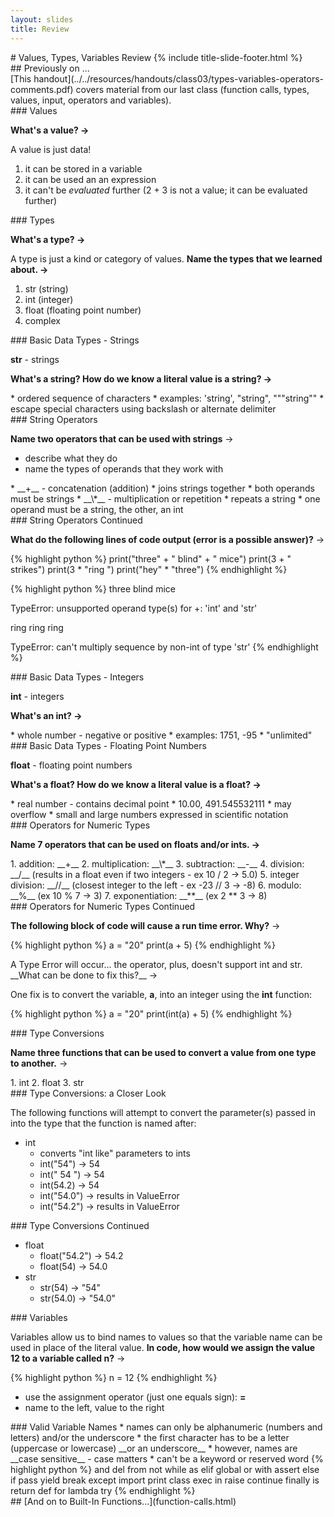 ```yaml
---
layout: slides
title: Review 
---
```


<section markdown="block" class="title-slide">
#  Values, Types, Variables Review 
{% include title-slide-footer.html %}
</section>

<section markdown="block">
##  Previously on ...

<aside markdown="block">
[This handout](../../resources/handouts/class03/types-variables-operators-comments.pdf) covers material from our last class (function calls, types, values, input, operators and variables).
</aside>
</section>

<section markdown="block">
###  Values

__What's a value? &rarr;__

<div class="incremental" markdown="block">
A value is just data!

1. it can be stored in a variable 
2. it can be used an an expression
3. it can't be _evaluated_ further (2 + 3 is not a value; it can be evaluated further)
</div>
</section>

<section markdown="block">
###  Types

__What's a type? &rarr;__

<div class="incremental" markdown="block">

A type is just a kind or category of values.  __Name the types that we learned about. &rarr;__

1. str (string)
2. int (integer)
3. float (floating point number)
4. complex
</div>
</section>

<section markdown="block">
###  Basic Data Types - Strings

__str__ - strings

__What's a string? How do we know a literal value is a string? &rarr;__

<div class="incremental" markdown="block">
* ordered sequence of characters
* examples: 'string', "string", """string""
* escape special characters using backslash or alternate delimiter
</div>
</section>

<section markdown="block">
###  String Operators

__Name two operators that can be used with strings__ &rarr;

* describe what they do
* name the types of operands that they work with

<div class="incremental" markdown="block">
* __+__ - concatenation (addition) 
	* joins strings together
	* both operands must be strings
* __\*__ - multiplication or repetition
	* repeats a string
	* one operand must be a string, the other, an int
</div>
</section>

<section markdown="block">
###  String Operators Continued

__What do the following lines of code output (error is a possible answer)?__ &rarr;

{% highlight python %}
print("three" + " blind" + " mice")
print(3 + " strikes")
print(3 * "ring ")
print("hey" * "three")
{% endhighlight %}

<div class="incremental" markdown="block">
{% highlight python %}
three blind mice

TypeError: unsupported operand type(s) for +: 'int' and 'str'

ring ring ring

TypeError: can't multiply sequence by non-int of type 'str'
{% endhighlight %}
</div>
</section>

<section markdown="block">
###  Basic Data Types - Integers

__int__ - integers

__What's an int? &rarr;__

<div class="incremental" markdown="block">
* whole number - negative or positive
* examples: 1751, -95
* "unlimited"
</div>
</section>

<section markdown="block">
###  Basic Data Types - Floating Point Numbers

__float__  - floating point numbers

__What's a float? How do we know a literal value is a float? &rarr;__

<div class="incremental" markdown="block">
* real number - contains decimal point
* 10.00, 491.545532111
* may overflow
* small and large numbers expressed in scientific notation
</div>
</section>

<section markdown="block">
###  Operators for Numeric Types

__Name 7 operators that can be used on floats and/or ints. &rarr;__

<div class="incremental" markdown="block">
1. addition: __+__
2. multiplication: __\*__
3. subtraction: __-__
4. division: __/__ (results in a float even if two integers - ex 10 / 2 &rarr; 5.0)
5. integer division: __//__ (closest integer to the left - ex -23 // 3 &rarr; -8)
6. modulo: __%__ (ex 10 % 7 &rarr; 3)
7. exponentiation: __**__ (ex 2 ** 3 &rarr; 8)
</div>
</section>

<section markdown="block">
###  Operators for Numeric Types Continued

__The following block of code will cause a run time error.  Why?__ &rarr;

{% highlight python %}
a = "20"
print(a + 5)
{% endhighlight %}

<div class="incremental" markdown="block">
A Type Error will occur... the operator, plus, doesn't support int and str.  __What can be done to fix this?__ &rarr;

One fix is to convert the variable, __a__, into an integer using the __int__ function:

{% highlight python %}
a = "20"
print(int(a) + 5)
{% endhighlight %}

</div>
</section>

<section markdown="block">
###  Type Conversions

__Name three functions that can be used to convert a value from one type to another.__ &rarr;

<div class="incremental" markdown="block">
1. int
2. float
3. str
</div>

</section>

<section markdown="block">
###  Type Conversions: a Closer Look 

The following functions will attempt to convert the parameter(s) passed in into the type that the function is named after:

* int 
	* converts "int like" parameters to ints
	* int("54") &rarr; 54
	* int("   54   ") &rarr; 54
	* int(54.2) &rarr; 54
	* int("54.0") &rarr; results in ValueError
	* int("54.2") &rarr; results in ValueError

</section>

<section markdown="block">
###  Type Conversions Continued

* float
	* float("54.2") &rarr; 54.2
	* float(54)	&rarr; 54.0
* str
	* str(54) &rarr; "54"
	* str(54.0) &rarr; "54.0"

</section>

<section markdown="block">
###  Variables

Variables allow us to bind names to values so that the variable name can be used in place of the literal value.  __In code, how would we assign the value 12 to a variable called n?__ &rarr;

<div class="incremental" markdown="block">

{% highlight python %}
n = 12
{% endhighlight %}

* use the assignment operator (just one equals sign): __=__
* name to the left, value to the right

</div>
</section>

<section markdown="block">
###  Valid Variable Names
* names can only be alphanumeric (numbers and letters) and/or the underscore
* the first character has to be a letter (uppercase or lowercase) __or an underscore__
* however, names are __case sensitive__ - case matters
* can't be a keyword or reserved word
{% highlight python %}
and       del       from      not       while
as        elif      global    or        with
assert    else      if        pass      yield
break     except    import    print
class     exec      in        raise
continue  finally   is        return 
def       for       lambda    try
{% endhighlight %}
</section>


<section markdown="block">
##  [And on to Built-In Functions...](function-calls.html)
</section>
